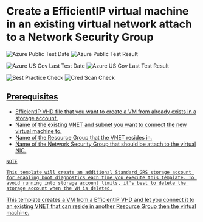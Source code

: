 # Create a EfficientIP virtual machine in an existing virtual network attach to a Network Security Group

![Azure Public Test Date](https://azurequickstartsservice.blob.core.windows.net/badges/201-vm-efficientip-vhd/PublicLastTestDate.svg)
![Azure Public Test Result](https://azurequickstartsservice.blob.core.windows.net/badges/201-vm-efficientip-vhd/PublicDeployment.svg)

![Azure US Gov Last Test Date](https://azurequickstartsservice.blob.core.windows.net/badges/201-vm-efficientip-vhd/FairfaxLastTestDate.svg)
![Azure US Gov Last Test Result](https://azurequickstartsservice.blob.core.windows.net/badges/201-vm-efficientip-vhd/FairfaxDeployment.svg)

![Best Practice Check](https://azurequickstartsservice.blob.core.windows.net/badges/201-vm-efficientip-vhd/BestPracticeResult.svg)
![Cred Scan Check](https://azurequickstartsservice.blob.core.windows.net/badges/201-vm-efficientip-vhd/CredScanResult.svg)

<a href="https://portal.azure.com/#create/Microsoft.Template/uri/https%3A%2F%2Fraw.githubusercontent.com%2Fazure%2Fazure-quickstart-templates%2Fmaster%2F201-vm-efficientip-vhd-existing-vnet%2Fazuredeploy.json" target="_blank">
    

<a href="http://armviz.io/#/?load=https%3A%2F%2Fraw.githubusercontent.com%2FAzure%2Fazure-quickstart-templates%2Fmaster%2F201-vm-efficientip-vhd-existing-vnet%2Fazuredeploy.json" target="_blank">
    


## Prerequisites

- EfficientIP VHD file that you want to create a VM from already exists in a storage account.
- Name of the existing VNET and subnet you want to connect the new virtual machine to.
- Name of the Resource Group that the VNET resides in.
- Name of the Network Security Group that should be attach to the virtual NIC.

```
NOTE

This template will create an additional Standard_GRS storage account for enabling boot diagnostics each time you execute this template. To avoid running into storage account limits, it's best to delete the storage account when the VM is deleted.
```

This template creates a VM from a EfficientIP VHD and let you connect it to an existing VNET that can reside in another Resource Group then the virtual machine.



